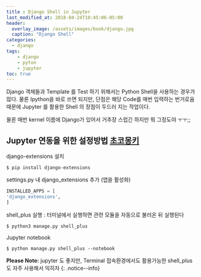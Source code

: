 ```yaml
---
title : Django Shell in Jupyter
last_modified_at: 2018-04-24T10:45:06-05:00
header:
  overlay_image: /assets/images/book/django.jpg
  caption: "Django Shell"
categories:
  - django
tags: 
    - django
    - pyton
    - jupyter
toc: true    
---
```



Django 객체들과 Template 를 Test 하기 위해서는 Python Shell을 사용하는 경우가 많다. 물론 Ipython을 바로 쓰면 되지만, 단점은 해당 Code를 매번 입력하는 번거로움 때문에 Jupyter 를 활용한 Shell 의 장점이 두드러 지는 작업이다.

물론 매번 kernel 이름에 Django가 있어서 거추장 스럽긴 하지만 뭐 그정도야 ㅜㅜ;; 


## Jupyter 연동을 위한 설정방법 [초코몽키](https://wayhome25.github.io/django/2017/03/21/django-ep7-django-shell/)

django-extensions 설치
```
$ pip install django-extensions
```


settings.py 내 django_extensions 추가 (앱을 활성화)
```python
INSTALLED_APPS = [
'django_extensions',
]
```


shell_plus 실행 : 터미널에서 실행하면 관련 모듈을 자동으로 불러온 뒤 실행된다 
```
$ python3 manage.py shell_plus  
```


Jupyter notebook
```
$ python manage.py shell_plus --notebook
```

**Please Note:** jupyter 도 좋지만, Terminal 접속환경에서도 활용가능한 shell_plus도 자주 사용해서 익히자
{: .notice--info}

